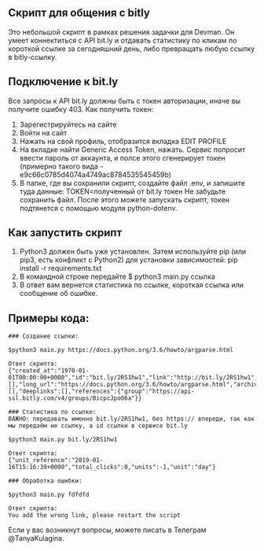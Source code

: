 ## Скрипт для общения с bitly

Это небольшой скрипт в рамках решения задачки для Devman. Он умеет коннектиться с API bit.ly и отдавать статистику по кликам по короткой ссылке за сегодняшний день, либо превращать любую ссылку в bitly-ccылку. 


## Подключение к bit.ly

Все запросы к  API bit.ly должны быть с токен авторизации, иначе вы получите ошибку 403. Как получить токен:
1) Зарегистрируйтесь на сайте 
2) Войти на сайт
3) Нажать на свой профиль, отобразится вкладка EDIT PROFILE
4) На вкладке найти Generic Access Token, нажать. Сервис попросит ввести пароль от аккаунта, и полсе этого сгенерирует токен (примерно такого вида - e9c66c0785d4074a4749ac8784535545459b)
5) В папке, где вы сохранили скрипт, создайте файл .env, и запишите туда данные:
TOKEN=полученный от bit.ly токен
Не забудьте сохранить файл.
После этого можете запускать скрипт, токен подтянется с помощью модуля python-dotenv.

## Как запустить скрипт

1) Python3 должен быть уже установлен. Затем используйте pip (или pip3, есть конфликт с Python2) для установки зависимостей:
pip install -r requirements.txt
2) В командной строке передайте $ python3 main.py ссылка
3) В ответ вам вернется статистика по ссылке, короткая ссылка или сообщение об ошибке.

## Примеры кода:

```
### Создание ссылки:

$python3 main.py https://docs.python.org/3.6/howto/argparse.html

Ответ скрипта:
{"created_at":"1970-01-01T00:00:00+0000","id":"bit.ly/2RS1hw1","link":"http://bit.ly/2RS1hw1","custom_bitlinks":[],"long_url":"https://docs.python.org/3.6/howto/argparse.html","archived":false,"tags":[],"deeplinks":[],"references":{"group":"https://api-ssl.bitly.com/v4/groups/BicpcJpo06a"}}

```

```
### Статистика по ссылке:
ВАЖНО: передавать именно bit.ly/2RS1hw1, без https:// впереди, так как мы передаём не ссылку, а id ссылки в сервисе bit.ly

$python3 main.py bit.ly/2RS1hw1

Ответ скрипта:
{"unit_reference":"2019-01-16T15:16:39+0000","total_clicks":0,"units":-1,"unit":"day"}

```
```
### Обработка ошибки:

$python3 main.py fdfdfd

Ответ скрипта:
You add the wrong link, please restart the script

```

Если у вас возникнут вопросы, можете писать в Телеграм @TanyaKulagina.